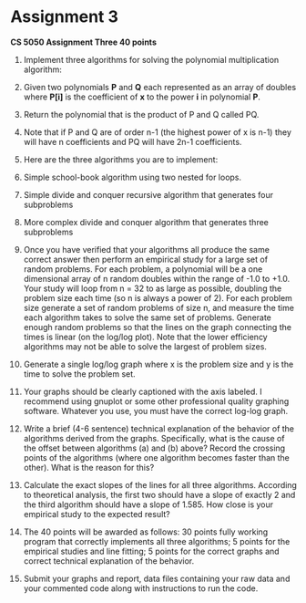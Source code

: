 Assignment 3
============

**CS 5050 Assignment Three 40 points**

1. Implement three algorithms for solving the polynomial multiplication algorithm:

  1. Given two polynomials **P** and **Q** each represented as an array of doubles where **P[i]** is the coefficient of **x** to the power **i** in polynomial **P**.
  2. Return the polynomial that is the product of P and Q called PQ.
  3. Note that if P and Q are of order n-1 (the highest power of x is n-1) they will have n coefficients and PQ will have 2n-1 coefficients.

2. Here are the three algorithms you are to implement:

  1. Simple school-book algorithm using two nested for loops.
  2. Simple divide and conquer recursive algorithm that generates four subproblems
  3. More complex divide and conquer algorithm that generates three subproblems

3. Once you have verified that your algorithms all produce the same correct answer then perform an empirical study for a large set of random problems. For each problem, a polynomial will be a one dimensional array of n random doubles within the range of -1.0 to +1.0. Your study will loop from n = 32 to as large as possible, doubling the problem size each time (so n is always a power of 2). For each problem size generate a set of random problems of size n, and measure the time each algorithm takes to solve the same set of problems. Generate enough random problems so that the lines on the graph connecting the times is linear (on the log/log plot). Note that the lower efficiency algorithms may not be able to solve the largest of problem sizes.

4. Generate a single log/log graph where x is the problem size and y is the time to solve the problem set.

5. Your graphs should be clearly captioned with the axis labeled. I recommend using gnuplot or some other professional quality graphing software. Whatever you use, you must have the correct log-log graph.

6. Write a brief (4-6 sentence) technical explanation of the behavior of the algorithms derived from the graphs. Specifically, what is the cause of the offset between algorithms (a) and (b) above? Record the crossing points of the algorithms (where one algorithm becomes faster than the other). What is the reason for this?

7. Calculate the exact slopes of the lines for all three algorithms. According to theoretical analysis, the first two should have a slope of exactly 2 and the third algorithm should have a slope of 1.585. How close is your empirical study to the expected result?

8. The 40 points will be awarded as follows: 30 points fully working program that correctly implements all three algorithms; 5 points for the empirical studies and line fitting; 5 points for the correct graphs and correct technical explanation of the behavior.

9. Submit your graphs and report, data files containing your raw data and your commented code along with instructions to run the code.

 
